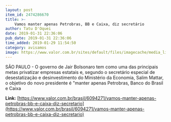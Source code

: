 ```yaml
---
layout: post
item_id: 2474286670
title: >-
    Vamos manter apenas Petrobras, BB e Caixa, diz secretário
author: Tatu D'Oquei
date: 2019-01-31 22:36:06
pub_date: 2019-01-31 22:36:06
time_added: 2019-01-29 11:54:50
category: avisamos
image: https://www.valor.com.br/sites/default/files/imagecache/media_library_big_horizontal/fotoweb/bbagbr.jpg
---
```


SÃO PAULO - O governo de Jair Bolsonaro tem como uma das principais metas privatizar empresas estatais e, segundo o secretário especial de desestatização e desinvestimento do Ministério da Economia, Salim Mattar, o objetivo do novo presidente é "manter apenas Petrobras, Banco do Brasil e Caixa

**Link:** [https://www.valor.com.br/brasil/6094271/vamos-manter-apenas-petrobras-bb-e-caixa-diz-secretario](https://www.valor.com.br/brasil/6094271/vamos-manter-apenas-petrobras-bb-e-caixa-diz-secretario)

